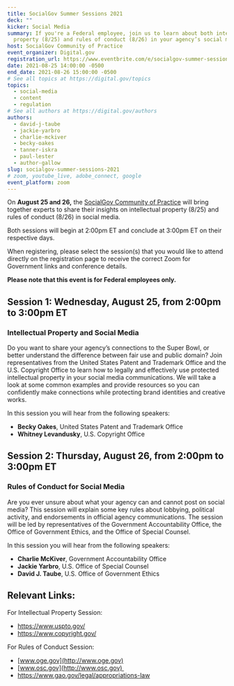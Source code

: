 ```yaml
---
title: SocialGov Summer Sessions 2021
deck: ""
kicker: Social Media
summary: If you're a Federal employee, join us to learn about both intellectual
  property (8/25) and rules of conduct (8/26) in your agency’s social media.
host: SocialGov Community of Practice
event_organizer: Digital.gov
registration_url: https://www.eventbrite.com/e/socialgov-summer-sessions-2021-tickets-166334395655
date: 2021-08-25 14:00:00 -0500
end_date: 2021-08-26 15:00:00 -0500
# See all topics at https://digital.gov/topics
topics:
  - social-media
  - content
  - regulation
# See all authors at https://digital.gov/authors
authors:
  - david-j-taube
  - jackie-yarbro
  - charlie-mckiver
  - becky-oakes
  - tanner-iskra
  - paul-lester
  - author-gallow
slug: socialgov-summer-sessions-2021
# zoom, youtube_live, adobe_connect, google
event_platform: zoom
---
```

On **August 25 and 26,** the [SocialGov Community of Practice](https://digital.gov/communities/social-media/) will bring together experts to share their insights on intellectual property (8/25) and rules of conduct (8/26) in social media.

Both sessions will begin at 2:00pm ET and conclude at 3:00pm ET on their respective days. 

When registering, please select the session(s) that you would like to attend directly on the registration page to receive the correct Zoom for Government links and conference details.

**Please note that this event is for Federal employees only.**



## Session 1: Wednesday, August 25, from 2:00pm to 3:00pm ET

### Intellectual Property and Social Media

Do you want to share your agency’s connections to the Super Bowl, or better understand the difference between fair use and public domain? Join representatives from the United States Patent and Trademark Office and the U.S. Copyright Office to learn how to legally and effectively use protected intellectual property in your social media communications. We will take a look at some common examples and provide resources so you can confidently make connections while protecting brand identities and creative works.

In this session you will hear from the following speakers:

* **Becky Oakes**, United States Patent and Trademark Office
* **Whitney Levandusky**, U.S. Copyright Office



## Session 2: Thursday, August 26, from 2:00pm to 3:00pm ET

### Rules of Conduct for Social Media

Are you ever unsure about what your agency can and cannot post on social media? This session will explain some key rules about lobbying, political activity, and endorsements in official agency communications. The session will be led by representatives of the Government Accountability Office, the Office of Government Ethics, and the Office of Special Counsel.

In this session you will hear from the following speakers:

* **Charlie McKiver**, Government Accountability Office
* **Jackie Yarbro**, U.S. Office of Special Counsel
* **David J. Taube**, U.S. Office of Government Ethics



## Relevant Links:

For Intellectual Property Session:

* <https://www.uspto.gov/>
* <https://www.copyright.gov/>

For Rules of Conduct Session:

* [www.oge.gov](http://www.oge.gov)
* [www.osc.gov](http://www.osc.gov) 
* <https://www.gao.gov/legal/appropriations-law>